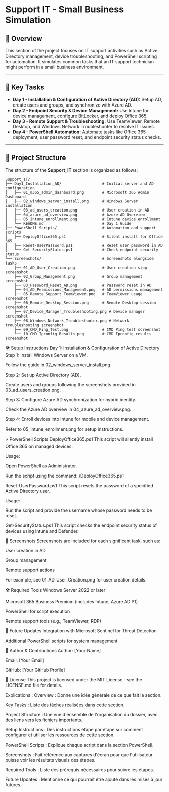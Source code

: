 # Support IT - Small Business Simulation

## 📝 Overview
This section of the project focuses on IT support activities such as Active Directory management, device troubleshooting, and PowerShell scripting for automation. It simulates common tasks that an IT support technician might perform in a small business environment.

---

## 🔧 Key Tasks

- **Day 1 - Installation & Configuration of Active Directory (AD):** Setup AD, create users and groups, and synchronize with Azure AD.
- **Day 2 - Endpoint Security & Device Management:** Use Intune for device management, configure BitLocker, and deploy Office 365.
- **Day 3 - Remote Support & Troubleshooting:** Use TeamViewer, Remote Desktop, and Windows Network Troubleshooter to resolve IT issues.
- **Day 4 - PowerShell Automation:** Automate tasks like Office 365 deployment, user password reset, and endpoint security status checks.

---

## 📂 Project Structure

The structure of the **Support_IT** section is organized as follows:

```
Support_IT/
├── Day1_Installation_AD/                  # Initial server and AD configuration
│   ├── 01_m365_admin_dashboard.png        # Microsoft 365 Admin Dashboard
│   ├── 02_windows_server_install.png      # Windows Server installation
│   ├── 03_ad_users_creation.png           # User creation in AD
│   ├── 04_azure_ad_overview.png           # Azure AD Overview
│   ├── 05_intune_enrollment.png           # Intune device enrollment
│   └── README.md                          # Day 1 Guide
├── PowerShell_Scripts/                    # Automation and support scripts
│   ├── DeployOffice365.ps1                # Silent install for Office 365
│   ├── Reset-UserPassword.ps1             # Reset user password in AD
│   └── Get-SecurityStatus.ps1             # Check endpoint security status
└── Screenshots/                           # Screenshots alongside tasks
    ├── 01_AD_User_Creation.png            # User creation step screenshot
    ├── 02_Group_Management.png            # Group management screenshot
    ├── 03_Password_Reset_AD.png           # Password reset in AD
    ├── 04_AD_Permissions_Management.png   # AD permissions management
    ├── 05_Remote_Support_TeamViewer.png   # TeamViewer usage screenshot
    ├── 06_Remote_Desktop_Session.png      # Remote Desktop session screenshot
    ├── 07_Device_Manager_Troubleshooting.png # Device manager screenshot
    ├── 08_Windows_Network_Troubleshooter.png # Network troubleshooting screenshot
    ├── 09_CMD_Ping_Test.png               # CMD Ping test screenshot
    └── 10_CMD_Ipconfig_Results.png        # CMD Ipconfig results screenshot
```
🛠️ Setup Instructions
Day 1: Installation & Configuration of Active Directory
Step 1: Install Windows Server on a VM.

Follow the guide in 02_windows_server_install.png.

Step 2: Set up Active Directory (AD).

Create users and groups following the screenshots provided in 03_ad_users_creation.png.

Step 3: Configure Azure AD synchronization for hybrid identity.

Check the Azure AD overview in 04_azure_ad_overview.png.

Step 4: Enroll devices into Intune for mobile and device management.

Refer to 05_intune_enrollment.png for setup instructions.

⚡ PowerShell Scripts
DeployOffice365.ps1
This script will silently install Office 365 on managed devices.

Usage:

Open PowerShell as Administrator.

Run the script using the command:.\DeployOffice365.ps1

Reset-UserPassword.ps1
This script resets the password of a specified Active Directory user.

Usage:

Run the script and provide the username whose password needs to be reset.

Get-SecurityStatus.ps1
This script checks the endpoint security status of devices using Intune and Defender.

📸 Screenshots
Screenshots are included for each significant task, such as:

User creation in AD

Group management

Remote support actions

For example, see 01_AD_User_Creation.png for user creation details.

🛠️ Required Tools
Windows Server 2022 or later

Microsoft 365 Business Premium (includes Intune, Azure AD P1)

PowerShell for script execution

Remote support tools (e.g., TeamViewer, RDP)

📅 Future Updates
Integration with Microsoft Sentinel for Threat Detection

Additional PowerShell scripts for system management

👤 Author & Contributions
Author: [Your Name]

Email: [Your Email]

GitHub: [Your GitHub Profile]

📝 License
This project is licensed under the MIT License - see the LICENSE.md file for details.

Explications :
Overview : Donne une idée générale de ce que fait la section.

Key Tasks : Liste des tâches réalisées dans cette section.

Project Structure : Une vue d'ensemble de l'organisation du dossier, avec des liens vers les fichiers importants.

Setup Instructions : Des instructions étape par étape sur comment configurer et utiliser les ressources de cette section.

PowerShell Scripts : Explique chaque script dans la section PowerShell.

Screenshots : Fait référence aux captures d'écran pour que l'utilisateur puisse voir les résultats visuels des étapes.

Required Tools : Liste des prérequis nécessaires pour suivre les étapes.

Future Updates : Mentionne ce qui pourrait être ajouté dans les mises à jour futures.

